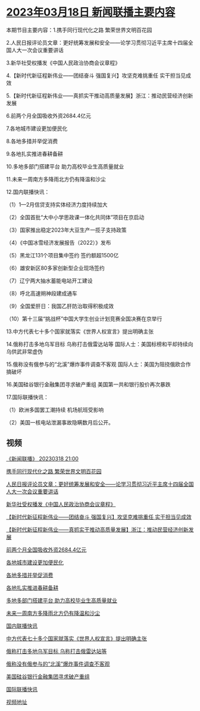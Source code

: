 # [2023年03月18日 新闻联播主要内容](https://tv.cctv.com/lm/xwlb/day/20230318.shtml)

本期节目主要内容：1.携手同行现代化之路 繁荣世界文明百花园

2.人民日报评论员文章：更好统筹发展和安全——论学习贯彻习近平主席十四届全国人大一次会议重要讲话

3.新华社受权播发《中国人民政治协商会议章程》

4.【新时代新征程新伟业——团结奋斗 强国复兴】攻坚克难挑重任 实干担当见成效

5.【新时代新征程新伟业——真抓实干推动高质量发展】浙江：推动民营经济创新发展

6.前两个月全国吸收外资2684.4亿元

7.各地城市建设更加便民化

8.各地多措并举促消费

9.各地扎实推进春耕备耕

10.多地多部门搭建平台 助力高校毕业生高质量就业

11.未来一周南方多降雨北方仍有降温和沙尘

12.国内联播快讯：

（1）1—2月信贷支持实体经济力度持续加大

（2）全国首批“大中小学思政课一体化共同体”项目在京启动

（3）国家推出稳定2023年大豆生产一揽子支持政策

（4）《中国冰雪经济发展报告（2022）》发布

（5）黑龙江131个项目集中签约 签约额超1500亿

（6）雄安新区80多家创新型企业现场签约

（7）辽宁两大抽水蓄能电站开工建设

（8）呼北高速朔神段建成通车

（9）全国爱肝日：我国乙肝防治取得积极成效

（10）第十三届“挑战杯”中国大学生创业计划竞赛全国决赛在京举行

13.中方代表七十多个国家就落实《世界人权宣言》提出明确主张

14.俄称打击多地乌军目标 乌称打击俄雷达站等 国际人士：美国标榜和平却持续向乌供武非常虚伪

15.俄称没有俄参与的“北溪”爆炸事件调查不客观 国际人士：美国为阻挠俄欧合作搞破坏

16.美国硅谷银行金融集团寻求破产重组 美国第一共和银行股价再次暴跌

17.国际联播快讯：

（1）欧洲多国罢工潮持续 机场航班受影响

（2）美国一核电站泄漏事故隐瞒数月后公开。

## 视频

[《新闻联播》 20230318 21:00](https://tv.cctv.com/2023/03/18/VIDEPxXnsasIcclObIewylyw230318.shtml)

[携手同行现代化之路 繁荣世界文明百花园](https://tv.cctv.com/2023/03/18/VIDEK0lMKDiP8uVF6OOlCxhB230318.shtml)

[人民日报评论员文章：更好统筹发展和安全——论学习贯彻习近平主席十四届全国人大一次会议重要讲话](https://tv.cctv.com/2023/03/18/VIDESqzcjUkIloEk0JBED9gt230318.shtml)

[新华社受权播发《中国人民政治协商会议章程》](https://tv.cctv.com/2023/03/18/VIDE5MGahraG6tYVvNEmwSpA230318.shtml)

[【新时代新征程新伟业——团结奋斗 强国复兴】攻坚克难挑重任 实干担当见成效](https://tv.cctv.com/2023/03/18/VIDE1ZMHJczGgiiqMNUaUEvs230318.shtml)

[【新时代新征程新伟业——真抓实干推动高质量发展】浙江：推动民营经济创新发展](https://tv.cctv.com/2023/03/18/VIDEaBZnzLpQYApdtkZs0Uk7230318.shtml)

[前两个月全国吸收外资2684.4亿元](https://tv.cctv.com/2023/03/18/VIDEw9BrVtChVPbTgPJm1Nen230318.shtml)

[各地城市建设更加便民化](https://tv.cctv.com/2023/03/18/VIDEcozL63utrm1Q2o6pJK87230318.shtml)

[各地多措并举促消费](https://tv.cctv.com/2023/03/18/VIDEQyDcGjH20cqW30aMPBsY230318.shtml)

[各地扎实推进春耕备耕](https://tv.cctv.com/2023/03/18/VIDE45OqBuGzKugOtNIxgx9t230318.shtml)

[多地多部门搭建平台 助力高校毕业生高质量就业](https://tv.cctv.com/2023/03/18/VIDEeadxyEgzJhTe0E9s8q7U230318.shtml)

[未来一周南方多降雨北方仍有降温和沙尘](https://tv.cctv.com/2023/03/18/VIDETXaGuNulxkVegCujBnMu230318.shtml)

[国内联播快讯](https://tv.cctv.com/2023/03/18/VIDETgxzwqMjSIx6FKyWIXaF230318.shtml)

[中方代表七十多个国家就落实《世界人权宣言》提出明确主张](https://tv.cctv.com/2023/03/18/VIDENUrRIHBJ1B2SolhQ0yTE230318.shtml)

[俄称打击多地乌军目标 乌称打击俄雷达站等](https://tv.cctv.com/2023/03/18/VIDEjs8gEWgwiYsmggtDI6xo230318.shtml)

[俄称没有俄参与的“北溪”爆炸事件调查不客观](https://tv.cctv.com/2023/03/18/VIDE1zOBOwYNrutDygKXm0be230318.shtml)

[美国硅谷银行金融集团寻求破产重组](https://tv.cctv.com/2023/03/18/VIDEjX0c1EsWuTsTt2xe6qth230318.shtml)

[国际联播快讯](https://tv.cctv.com/2023/03/18/VIDEYjuXTF5N4Xgq9c5xbbOO230318.shtml)

[视频地址](https://tv.cctv.com/lm/xwlb/day/20230318.shtml) 

